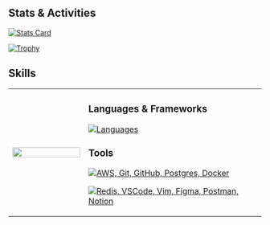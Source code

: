 ## Stats & Activities

[![Stats Card](https://github-profile-summary-cards.vercel.app/api/cards/stats?username=masaengineer&theme=tokyonight)](https://github.com/vn7n24fzkq/github-profile-summary-cards)

[![Trophy](https://github-profile-trophy.vercel.app/?username=masaengineer&theme=tokyonight&title=-Stars,-Followers,-Reviews,-Experience)](https://github.com/ryo-ma/github-profile-trophy)

## Skills

<table>
<tr>
<td width="30%">
<img src="https://github.com/user-attachments/assets/2ad1bd7d-180c-4cec-a569-24c445afb171" width="100%" height="100%">
</td>
<td style="vertical-align: bottom;">

### Languages & Frameworks

[![Languages](https://skillicons.dev/icons?i=ruby,rails,js,html,css,tailwind,jquery,sass,react&perline=5)](https://skillicons.dev)

### Tools

<!-- 1行目（5つまで） -->

[![AWS, Git, GitHub, Postgres, Docker](https://skillicons.dev/icons?i=aws,git,github,postgres,docker)](https://skillicons.dev)

<!-- 2行目（残り） -->

[![Redis, VSCode, Vim, Figma, Postman, Notion](https://skillicons.dev/icons?i=vscode,vim,figma,postman,notion)](https://skillicons.dev)

</td>
</tr>
</table>
